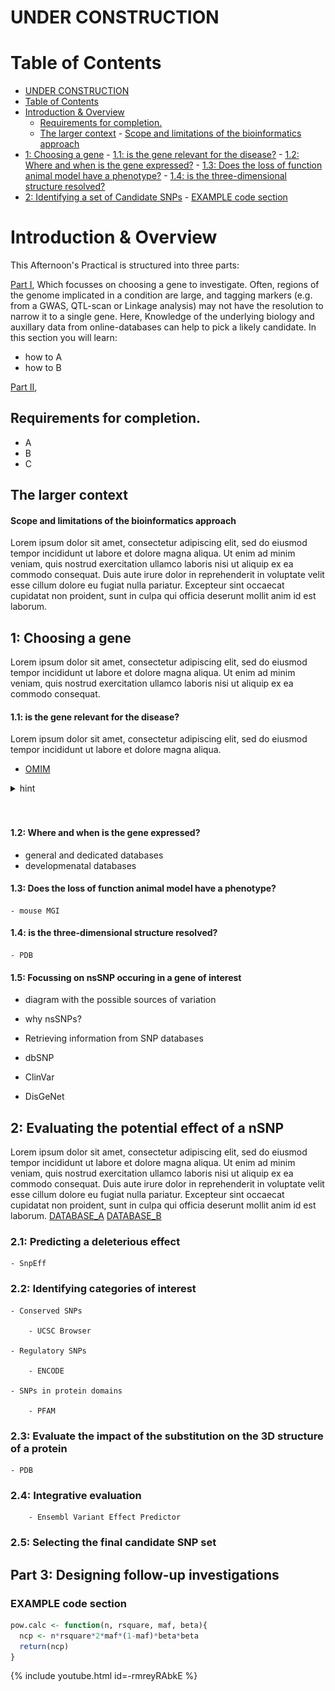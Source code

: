 
# UNDER CONSTRUCTION


# Table of Contents
<!-- TOC depthFrom:1 depthTo:6 withLinks:1 updateOnSave:1 orderedList:0 -->

- [UNDER CONSTRUCTION](#under-construction)
- [Table of Contents](#table-of-contents)
- [Introduction & Overview](#introduction-overview)
	- [Requirements for completion.](#requirements-for-completion)
	- [The larger context](#the-larger-context)
			- [Scope and limitations of the bioinformatics approach](#scope-and-limitations-of-the-bioinformatics-approach)
- [1: Choosing a gene](#1-choosing-a-gene)
			- [1.1: is the gene relevant for the disease?](#11-is-the-gene-relevant-for-the-disease)
			- [1.2: Where and when is the gene expressed?](#12-where-and-when-is-the-gene-expressed)
			- [1.3: Does the loss of function animal model have a phenotype?](#13-does-the-loss-of-function-animal-model-have-a-phenotype)
			- [1.4: is the three-dimensional structure resolved?](#14-is-the-three-dimensional-structure-resolved)
- [2: Identifying a set of Candidate SNPs](#2-identifying-a-set-of-candidate-snps)
		- [EXAMPLE code section](#example-code-section)

<!-- /TOC -->

# Introduction & Overview
This Afternoon's Practical is structured into three parts:

[Part I](#1-choosing-a-gene),  Which focusses on choosing a gene to investigate. Often, regions of the genome implicated in a condition are large, and tagging markers (e.g. from a GWAS, QTL-scan or Linkage analysis) may not have the resolution to narrow it to a single gene.
Here, Knowledge of the underlying biology and auxillary data from online-databases can help to pick a likely candidate.
In this section you will learn:

 - how to A
 - how to B


 [Part II](#2-identifying-a-set-of-candidate-snps),

## Requirements for completion.
 - A
 - B
 - C

## The larger context
#### Scope and limitations of the bioinformatics approach
Lorem ipsum dolor sit amet, consectetur adipiscing elit, sed do eiusmod tempor incididunt ut labore et dolore magna aliqua. Ut enim ad minim veniam, quis nostrud exercitation ullamco laboris nisi ut aliquip ex ea commodo consequat. Duis aute irure dolor in reprehenderit in voluptate velit esse cillum dolore eu fugiat nulla pariatur. Excepteur sint occaecat cupidatat non proident, sunt in culpa qui officia deserunt mollit anim id est laborum.





## 1: Choosing a gene
Lorem ipsum dolor sit amet, consectetur adipiscing elit, sed do eiusmod tempor incididunt ut labore et dolore magna aliqua. Ut enim ad minim veniam, quis nostrud exercitation ullamco laboris nisi ut aliquip ex ea commodo consequat.
#### 1.1: is the gene relevant for the disease?
Lorem ipsum dolor sit amet, consectetur adipiscing elit, sed do eiusmod tempor incididunt ut labore et dolore magna aliqua.  
- [OMIM](https://www.omim.org/entry/123631?search=CRYBA4&highlight=cryba4)  


<details><summary>hint</summary>
<p>


   ![test_figure](figures/test_figure1.png)  



</p>
</details>


<br>
<br>

#### 1.2: Where and when is the gene expressed?
- general and dedicated databases
- developmenatal databases

#### 1.3: Does the loss of function animal model have a phenotype?
	- mouse MGI
#### 1.4: is the three-dimensional structure resolved?
	- PDB

#### 1.5: Focussing on nsSNP occuring in a gene of interest
- diagram with the possible sources of variation
- why nsSNPs?
- Retrieving information from SNP databases



- dbSNP
- ClinVar
- DisGeNet

## 2: Evaluating the potential effect of a nSNP
Lorem ipsum dolor sit amet, consectetur adipiscing elit, sed do eiusmod tempor incididunt ut labore et dolore magna aliqua. Ut enim ad minim veniam, quis nostrud exercitation ullamco laboris nisi ut aliquip ex ea commodo consequat. Duis aute irure dolor in reprehenderit in voluptate velit esse cillum dolore eu fugiat nulla pariatur. Excepteur sint occaecat cupidatat non proident, sunt in culpa qui officia deserunt mollit anim id est laborum.
[DATABASE_A](https://www.youtube.com/watch?v=dQw4w9WgXcQ)
[DATABASE_B](https://www.youtube.com/watch?v=UWRyj5cHIQA)




### 2.1: Predicting a deleterious effect
	- SnpEff

### 2.2: Identifying categories of interest

	- Conserved SNPs

		- UCSC Browser

	- Regulatory SNPs

		- ENCODE

	- SNPs in protein domains

		- PFAM

### 2.3:  Evaluate the impact of the substitution on the 3D structure of a protein

	- PDB

### 2.4: Integrative evaluation

		- Ensembl Variant Effect Predictor

### 2.5: Selecting the final candidate SNP set


## Part 3: Designing follow-up investigations





### EXAMPLE code section
```R
pow.calc <- function(n, rsquare, maf, beta){
  ncp <- n*rsquare*2*maf*(1-maf)*beta*beta
  return(ncp)
}
```


{% include youtube.html id=-rmreyRAbkE %}
